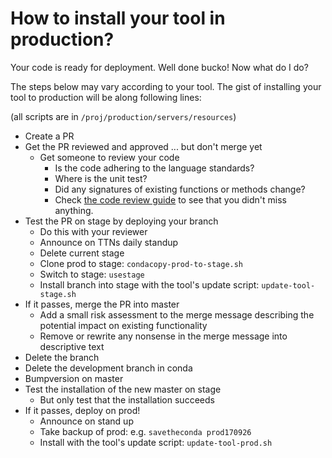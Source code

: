 # How to install your tool in production?

Your code is ready for deployment. Well done bucko! Now what do I do?

The steps below may vary according to your tool. The gist of installing your tool to production will be along following lines:

(all scripts are in `/proj/production/servers/resources`)

- Create a PR
- Get the PR reviewed and approved ... but don't merge yet
    - Get someone to review your code
      - Is the code adhering to the language standards?
      - Where is the unit test?
      - Did any signatures of existing functions or methods change?
      - Check [the code review guide](code-review.md) to see that you didn't miss anything.
- Test the PR on stage by deploying your branch
    - Do this with your reviewer
    - Announce on TTNs daily standup
    - Delete current stage
    - Clone prod to stage: `condacopy-prod-to-stage.sh`
    - Switch to stage: `usestage`
    - Install branch into stage with the tool's update script: `update-tool-stage.sh`
- If it passes, merge the PR into master
    - Add a small risk assessment to the merge message describing the potential impact on existing functionality
    - Remove or rewrite any nonsense in the merge message into descriptive text
- Delete the branch
- Delete the development branch in conda
- Bumpversion on master
- Test the installation of the new master on stage
    - But only test that the installation succeeds
- If it passes, deploy on prod!
    - Announce on stand up
    - Take backup of prod: e.g. `savetheconda prod170926`
    - Install with the tool's update script: `update-tool-prod.sh`
